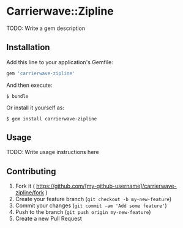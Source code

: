 # Carrierwave::Zipline

TODO: Write a gem description

## Installation

Add this line to your application's Gemfile:

```ruby
gem 'carrierwave-zipline'
```

And then execute:

    $ bundle

Or install it yourself as:

    $ gem install carrierwave-zipline

## Usage

TODO: Write usage instructions here

## Contributing

1. Fork it ( https://github.com/[my-github-username]/carrierwave-zipline/fork )
2. Create your feature branch (`git checkout -b my-new-feature`)
3. Commit your changes (`git commit -am 'Add some feature'`)
4. Push to the branch (`git push origin my-new-feature`)
5. Create a new Pull Request
